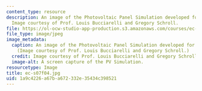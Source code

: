 ```yaml
---
content_type: resource
description: An image of the Photovoltaic Panel Simulation developed for the class.
  Image courtesy of Prof. Louis Bucciarelli and Gregory Schroll.
file: https://ol-ocw-studio-app-production.s3.amazonaws.com/courses/ec-s07-photovoltaic-solar-energy-systems-fall-2004/1a9c4226a67ba672332e35434c398521_ec-s07f04.jpg
file_type: image/jpeg
image_metadata:
  caption: An image of the Photovoltaic Panel Simulation developed for the class.
    (Image courtesy of Prof. Louis Bucciarelli and Gregory Schroll.)
  credit: Image courtesy of Prof. Louis Bucciarelli and Gregory Schroll.
  image-alt: A screen capture of the PV Simulation.
resourcetype: Image
title: ec-s07f04.jpg
uid: 1a9c4226-a67b-a672-332e-35434c398521
---
```

